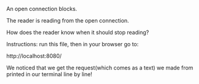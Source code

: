An open connection blocks.

The reader is reading from the open connection.

How does the reader know when it should stop reading?

Instructions: run this file, then in your browser go to:

http://localhost:8080/


We noticed that we get the request(which comes as a text) we made from printed in our terminal line by line!